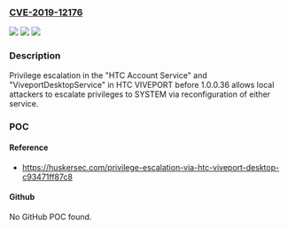 ### [CVE-2019-12176](https://cve.mitre.org/cgi-bin/cvename.cgi?name=CVE-2019-12176)
![](https://img.shields.io/static/v1?label=Product&message=n%2Fa&color=blue)
![](https://img.shields.io/static/v1?label=Version&message=n%2Fa&color=blue)
![](https://img.shields.io/static/v1?label=Vulnerability&message=n%2Fa&color=brighgreen)

### Description

Privilege escalation in the "HTC Account Service" and "ViveportDesktopService" in HTC VIVEPORT before 1.0.0.36 allows local attackers to escalate privileges to SYSTEM via reconfiguration of either service.

### POC

#### Reference
- https://huskersec.com/privilege-escalation-via-htc-viveport-desktop-c93471ff87c8

#### Github
No GitHub POC found.

